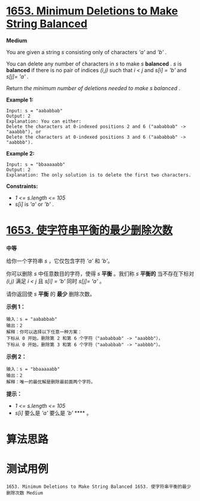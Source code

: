 # [1653. Minimum Deletions to Make String Balanced][enTitle]

**Medium**

You are given a string  *s*  consisting only of characters  *'a'*  and  *'b'* ​​​​.

You can delete any number of characters in  *s*  to make  *s*  **balanced** .  *s*  is **balanced**  if there is no pair of indices  *(i,j)*  such that  *i < j*  and  *s[i] = 'b'*  and  *s[j]= 'a'* .

Return  *the minimum number of deletions needed to make*  *s*  *balanced* .



**Example 1:** 

```
Input: s = "aababbab"
Output: 2
Explanation: You can either:
Delete the characters at 0-indexed positions 2 and 6 ("aababbab" -> "aaabbb"), or
Delete the characters at 0-indexed positions 3 and 6 ("aababbab" -> "aabbbb").

```

**Example 2:** 

```
Input: s = "bbaaaaabb"
Output: 2
Explanation: The only solution is to delete the first two characters.

```



**Constraints:** 

-  *1 <= s.length <= 105*  
-  *s[i]*  is  *'a'*  or  *'b'* ​​.


# [1653. 使字符串平衡的最少删除次数][cnTitle]

**中等**

给你一个字符串  *s*  ，它仅包含字符  *'a'*  和  *'b'* ​​​​ 。

你可以删除  *s*  中任意数目的字符，使得  *s*  **平衡**  。我们称  *s*  **平衡的**  当不存在下标对  *(i,j)*  满足  *i < j*  且  *s[i] = 'b'*  同时  *s[j]= 'a'*  。

请你返回使  *s*  **平衡**  的 **最少**  删除次数。



**示例 1：** 

```
输入：s = "aababbab"
输出：2
解释：你可以选择以下任意一种方案：
下标从 0 开始，删除第 2 和第 6 个字符（"aababbab" -> "aaabbb"），
下标从 0 开始，删除第 3 和第 6 个字符（"aababbab" -> "aabbbb"）。

```

**示例 2：** 

```
输入：s = "bbaaaaabb"
输出：2
解释：唯一的最优解是删除最前面两个字符。

```



**提示：** 

-  *1 <= s.length <= 105*  
-  *s[i]*  要么是  *'a'*  要么是  *'b'* ​**** 。​




# 算法思路

# 测试用例
```
1653. Minimum Deletions to Make String Balanced 1653. 使字符串平衡的最少删除次数 Medium
```

[enTitle]: https://leetcode.com/problems/minimum-deletions-to-make-string-balanced/
[cnTitle]: https://leetcode-cn.com/problems/minimum-deletions-to-make-string-balanced/

